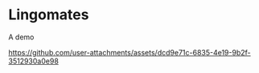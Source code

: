 # Lingomates

A demo

https://github.com/user-attachments/assets/dcd9e71c-6835-4e19-9b2f-3512930a0e98

